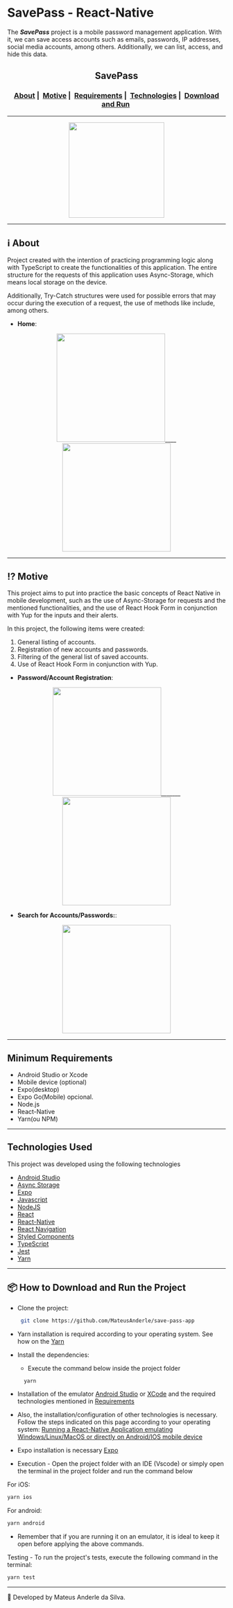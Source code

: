 # SavePass - React-Native

The **_SavePass_** project is a mobile password management application. With it, we can save access accounts such as emails, passwords, IP addresses, social media accounts, among others. Additionally, we can list, access, and hide this data.

<h2 align="center">SavePass</h2>
<h3 align="center">
  <a href="#about">About</a>&nbsp;|&nbsp;
  <a href="#motive">Motive</a>&nbsp;|&nbsp;
  <a href="#minimum-requirements">Requirements</a>&nbsp;|&nbsp;
  <a href="#rocket-technologies-used">Technologies</a>&nbsp;|&nbsp;
  <a href="#package-how-to-download-and-run-the-project">Download and Run</a>&nbsp;
</h3>

---

<div align="center" ><img src="https://i.imgur.com/NVGKkba.gif" width="220">
</div>

---

## :information_source: About

Project created with the intention of practicing programming logic along with TypeScript to create the functionalities of this application. The entire structure for the requests of this application uses Async-Storage, which means local storage on the device.

Additionally, Try-Catch structures were used for possible errors that may occur during the execution of a request, the use of methods like include, among others.

- **Home**:

<div align="center" >
  <img src="https://i.imgur.com/FSRv4OA.png" width="250">____<img src="https://i.imgur.com/getgljh.png" width="250">
</div>

---

## :interrobang: Motive

This project aims to put into practice the basic concepts of React Native in mobile development, such as the use of Async-Storage for requests and the mentioned functionalities, and the use of React Hook Form in conjunction with Yup for the inputs and their alerts.

In this project, the following items were created:

1. General listing of accounts.
2. Registration of new accounts and passwords.
3. Filtering of the general list of saved accounts.
4. Use of React Hook Form in conjunction with Yup.

- **Password/Account Registration**:

<div align="center" >
  <img src="https://i.imgur.com/la8OmL5.png" width="250">_______
  <img src="https://i.imgur.com/9ilUh2q.png" width=250>
</div>

- **Search for Accounts/Passwords:**:

<div align="center" >
  <img src="https://i.imgur.com/BSOJuQn.png" width="250"></div>

---

## Minimum Requirements

- Android Studio or Xcode
- Mobile device (optional)
- Expo(desktop)
- Expo Go(Mobile) opcional.
- Node.js
- React-Native
- Yarn(ou NPM)

---

## Technologies Used

This project was developed using the following technologies

- [Android Studio](https://developer.android.com/studio)
- [Async Storage](https://react-native-async-storage.github.io/async-storage/docs/usage/)
- [Expo](https://expo.dev/)
- [Javascript](https://developer.mozilla.org/pt-BR/docs/Web/JavaScript)
- [NodeJS](https://nodejs.org/en/)
- [React](https://react.dev/)
- [React-Native](https://reactnative.dev/)
- [React Navigation](https://reactnavigation.org/)
- [Styled Components](https://www.styled-components.com/)
- [TypeScript](https://www.typescriptlang.org/)
- [Jest](https://jestjs.io/docs/tutorial-react-native)
- [Yarn](https://classic.yarnpkg.com/blog/2017/05/12/introducing-yarn/)

---

## :package: How to Download and Run the Project

- Clone the project:
  ```bash
   git clone https://github.com/MateusAnderle/save-pass-app
  ```
- Yarn installation is required according to your operating system. See how on the [Yarn](ttps://classic.yarnpkg.com/blog/2017/05/12/introducing-yarn/)
- Install the dependencies:
  - Execute the command below inside the project folder
  ```bash
    yarn
  ```
- Installation of the emulator [Android Studio](https://developer.android.com/studio) or [XCode](https://developer.apple.com/xcode/resources/) and the required technologies mentioned in <a href="#minimum-requirements">Requirements</a>

- Also, the installation/configuration of other technologies is necessary. Follow the steps indicated on this page according to your operating system: [Running a React-Native Application emulating Windows/Linux/MacOS or directly on Android/IOS mobile device](https://reactnative.dev/docs/environment-setup)
- Expo installation is necessary [Expo](https://expo.dev/)
- Execution - Open the project folder with an IDE (Vscode) or simply open the terminal in the project folder and run the command below

For iOS:

```bash
yarn ios
```

For android:

```bash
yarn android
```

- Remember that if you are running it on an emulator, it is ideal to keep it open before applying the above commands.

Testing - To run the project's tests, execute the following command in the terminal:

```bash
yarn test
```

---

:rocket: Developed by Mateus Anderle da Silva.
